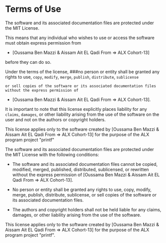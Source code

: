# Terms of Use

The software and its associated documentation files are protected under the MIT License.

This means that any individual who wishes to use or access the software must obtain express permission from 
- [Oussama Ben Mazzi & Aissam Ait EL Qadi From => ALX Cohort-13]

before they can do so.

Under the terms of the license, 
###no person or entity shall be granted any rights to use, `copy`, `modify`, `merge`, `publish`, `distribute`, `sublicense`

`or sell copies of the software or its associated documentation files without the express permission of`
- [Oussama Ben Mazzi & Aissam Ait EL Qadi From => ALX Cohort-13].

It is important to note that this license explicitly places liability for any `claims`, `damages`, or other liability arising from the use of the software on the user and not on the authors or copyright holders. 

This license applies only to the software created by [Oussama Ben Mazzi & Aissam Ait EL Qadi From => ALX Cohort-13] for the purpose of the ALX program project "printf"

The software and its associated documentation files are protected under the MIT License with the following conditions:

 - The software and its associated documentation files cannot be copied, modified, merged, published, distributed, sublicensed, or rewritten without the express permission of [Oussama Ben Mazzi & Aissam Ait EL Qadi From => ALX Cohort-13].

 - No person or entity shall be granted any rights to use, copy, modify, merge, publish, distribute, sublicense, or sell copies of the software or its associated documentation files.

 - The authors and copyright holders shall not be held liable for any claims, damages, or other liability arising from the use of the software.

This license applies only to the software created by [Oussama Ben Mazzi & Aissam Ait EL Qadi From => ALX Cohort-13] for the purpose of the ALX program project "printf".